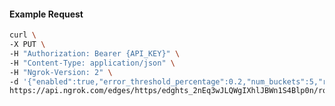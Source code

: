 <!-- Code generated for API Clients. DO NOT EDIT. -->

#### Example Request

```bash
curl \
-X PUT \
-H "Authorization: Bearer {API_KEY}" \
-H "Content-Type: application/json" \
-H "Ngrok-Version: 2" \
-d '{"enabled":true,"error_threshold_percentage":0.2,"num_buckets":5,"rolling_window":300,"tripped_duration":120,"volume_threshold":20}' \
https://api.ngrok.com/edges/https/edghts_2nEq3wJLQWgIXhlJBWn1S4Blp0n/routes/edghtsrt_2nEq43fZP08OKTUykOvu0LLN7eY/circuit_breaker
```

